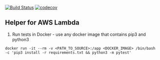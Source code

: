 [![Build Status](https://travis-ci.org/tkeech1/pylambda_helper.svg?branch=master)](https://travis-ci.org/tkeech1/pylambda_helper)
[![codecov](https://codecov.io/gh/tkeech1/pylambda_helper/branch/master/graph/badge.svg)](https://codecov.io/gh/tkeech1/pylambda_helper)

## Helper for AWS Lambda

1) Run tests in Docker - use any docker image that contains pip3 and python3
```
docker run -it --rm -v <PATH_TO_SOURCE>:/app <DOCKER_IMAGE> /bin/bash -c 'pip3 install -r requirements.txt && python3 -m pytest'
```
